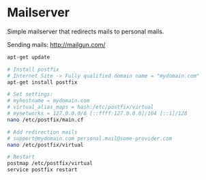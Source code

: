 # Mailserver

Simple mailserver that redirects mails to personal mails.

Sending mails: http://mailgun.com/

```bash
apt-get update

# Install postfix
# Internet Site -> Fully qualified domain name = "mydomain.com"
apt-get install postfix

# Set settings:
# myhostname = mydomain.com
# virtual_alias_maps = hash:/etc/postfix/virtual
# mynetworks = 127.0.0.0/8 [::ffff:127.0.0.0]/104 [::1]/128
nano /etc/postfix/main.cf

# Add redirection mails
# support@mydomain.com personal.mail@some-provider.com
nano /etc/postfix/virtual

# Restart
postmap /etc/postfix/virtual
service postfix restart
```
